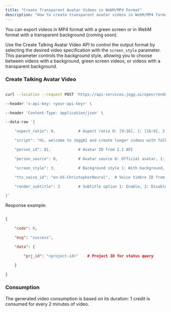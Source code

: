 ```yaml
---
title: "Create Transparent Avatar Videos in WebM/MP4 Format"
description: "How to create transparent avatar videos in WebM/MP4 format."
---
```


You can export videos in MP4 format with a green screen or in WebM format with a transparent background (coming soon).

Use the Create Talking Avatar Video API to control the output format by selecting the desired video specification with the `screen_style` parameter. This parameter controls the background style, allowing you to choose between videos with a background, green screen videos, or videos with a transparent background.

### Create Talking Avatar Video

```bash

curl --location --request POST 'https://api-services.jogg.ai/open/render/talking_avatar' \

--header 'x-api-key: <your-api-key>' \

--header 'Content-Type: application/json' \

--data-raw '{

    "aspect_ratio": 0,          # Aspect ratio 0: [9:16], 1: [16:9], 2: [1:1]

    "script": "Hi, welcome to JoggAI and create longer videos with Talking Avatars in minutes!",  # Text content to be read

    "person_id": 81,            # Avatar ID from 2.1 API

    "person_source": 0,         # Avatar source 0: Official avatar, 1: User custom avatar

    "screen_style": 3,          # Background style 1: With background, 2: Green screen, 3: Transparent background(Webm)

    "tts_voice_id": "en-US-ChristopherNeural",  # Voice timbre ID from 2.2 API (lang_id)

    "render_subtitle": 2        # Subtitle option 1: Enable, 2: Disable

}'

```

Response example:

```json

{

    "code": 0,

    "msg": "success",

    "data": {

        "prj_id": "<project-id>"    # Project ID for status query

    }

}

```

### Consumption

The generated video consumption is based on its duration: 1 credit is consumed for every 2 minutes of video.
